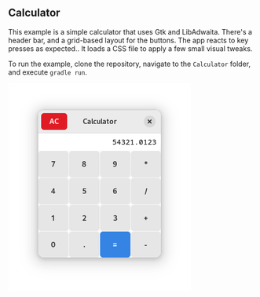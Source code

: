 ## Calculator

This example is a simple calculator that uses Gtk and LibAdwaita. There's a header bar, and a grid-based layout for the buttons. The app reacts to key presses as expected.. It loads a CSS file to apply a few small visual tweaks.

To run the example, clone the repository, navigate to the `Calculator` folder, and execute `gradle run`.

![Calculator screenshot](calculator.png)
